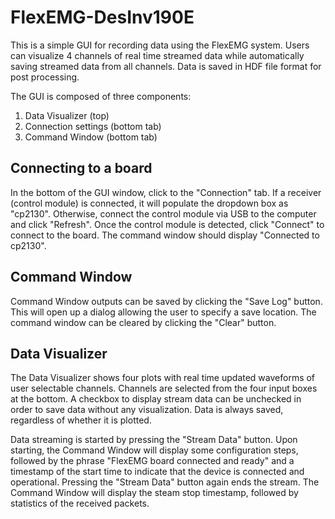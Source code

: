 # FlexEMG-DesInv190E
This is a simple GUI for recording data using the FlexEMG system. Users can visualize 4 channels of real time streamed data while automatically saving streamed data from all channels. Data is saved in HDF file format for post processing.

The GUI is composed of three components:
1. Data Visualizer (top)
1. Connection settings (bottom tab)
1. Command Window (bottom tab)

## Connecting to a board
In the bottom of the GUI window, click to the "Connection" tab. If a receiver (control module) is connected, it will populate the dropdown box as "cp2130". Otherwise, connect the control module via USB to the computer and click "Refresh". Once the control module is detected, click "Connect" to connect to the board. The command window should display "Connected to cp2130".

## Command Window
Command Window outputs can be saved by clicking the "Save Log" button. This will open up a dialog allowing the user to specify a save location. The command window can be cleared by clicking the "Clear" button. 

## Data Visualizer
The Data Visualizer shows four plots with real time updated waveforms of user selectable channels. Channels are selected from the four input boxes at the bottom. A checkbox to display stream data can be unchecked in order to save data without any visualization. Data is always saved, regardless of whether it is plotted.

Data streaming is started by pressing the "Stream Data" button. Upon starting, the Command Window will display some configuration steps, followed by the phrase "FlexEMG board connected and ready" and a timestamp of the start time to indicate that the device is connected and operational. Pressing the "Stream Data" button again ends the stream. The Command Window will display the steam stop timestamp, followed by statistics of the received packets. 
